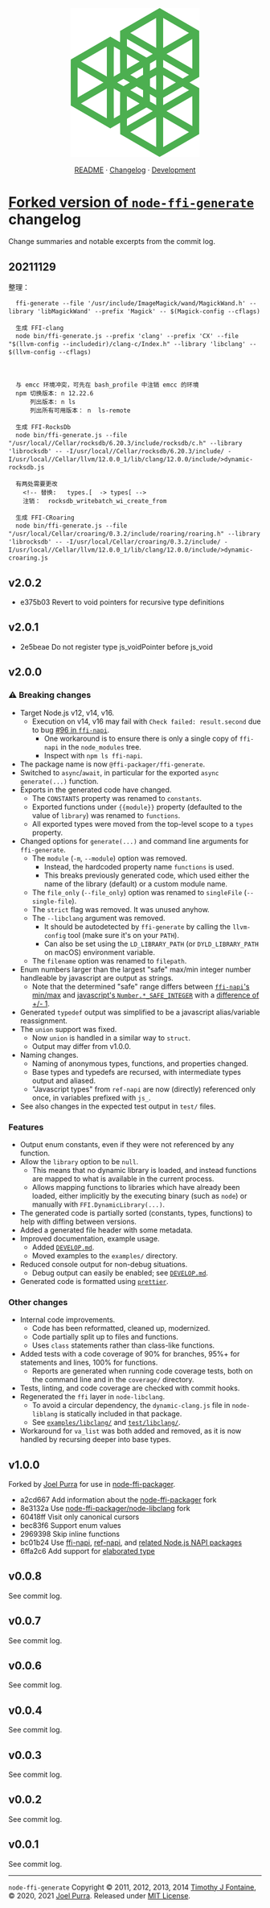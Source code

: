 <p align="center">
  <a href="https://github.com/node-ffi-packager"><img src="https://raw.githubusercontent.com/node-ffi-packager/resources/master/logotype/node-ffi-packager.svg?sanitize=true" alt="node-ffi-packager logotype, impossible cubes in green" width="256" border="0" /></a>
</p>

<p align="center">
  <a href="https://github.com/node-ffi-packager/node-ffi-generate">README</a> &middot; <a href="./CHANGELOG.md">Changelog</a> &middot; <a href="./DEVELOP.md">Development</a>
</p>

# [Forked version of `node-ffi-generate`](https://github.com/node-ffi-packager/node-ffi-generate) changelog

Change summaries and notable excerpts from the commit log.

## 20211129
  
  整理：

      ffi-generate --file '/usr/include/ImageMagick/wand/MagickWand.h' --library 'libMagickWand' --prefix 'Magick' -- $(Magick-config --cflags)

      生成 FFI-clang
      node bin/ffi-generate.js --prefix 'clang' --prefix 'CX' --file "$(llvm-config --includedir)/clang-c/Index.h" --library 'libclang' -- $(llvm-config --cflags) 



      与 emcc 环境冲突，可先在 bash_profile 中注销 emcc 的环境
      npm 切换版本: n 12.22.6
          列出版本: n ls
          列出所有可用版本： n  ls-remote

      生成 FFI-RocksDb
      node bin/ffi-generate.js --file "/usr/local//Cellar/rocksdb/6.20.3/include/rocksdb/c.h" --library 'librocksdb' -- -I/usr/local//Cellar/rocksdb/6.20.3/include/ -I/usr/local//Cellar/llvm/12.0.0_1/lib/clang/12.0.0/include/>dynamic-rocksdb.js

      有两处需要更改
        <!-- 替换:   types.[  -> types[ -->
        注销：  rocksdb_writebatch_wi_create_from

      生成 FFI-CRoaring
      node bin/ffi-generate.js --file "/usr/local/Cellar/croaring/0.3.2/include/roaring/roaring.h" --library 'librocksdb' -- -I/usr/local/Cellar/croaring/0.3.2/include/ -I/usr/local//Cellar/llvm/12.0.0_1/lib/clang/12.0.0/include/>dynamic-croaring.js


## v2.0.2

- e375b03 Revert to void pointers for recursive type definitions

## v2.0.1

- 2e5beae Do not register type js_voidPointer before js_void

## v2.0.0

### ⚠ Breaking changes

- Target Node.js v12, v14, v16.
  - Execution on v14, v16 may fail with `Check failed: result.second` due to bug [#96 in `ffi-napi`](https://github.com/node-ffi-napi/node-ffi-napi/issues/96).
    - One workaround is to ensure there is only a single copy of `ffi-napi` in the `node_modules` tree.
    - Inspect with `npm ls ffi-napi`.
- The package name is now `@ffi-packager/ffi-generate`.
- Switched to `async`/`await`, in particular for the exported `async generate(...)` function.
- Exports in the generated code have changed.
  - The `CONSTANTS` property was renamed to `constants`.
  - Exported functions under `{{module}}` property (defaulted to the value of `library`) was renamed to `functions`.
  - All exported types were moved from the top-level scope to a `types` property.
- Changed options for `generate(...)` and command line arguments for `ffi-generate`.
  - The `module` (`-m`, `--module`) option was removed.
    - Instead, the hardcoded property name `functions` is used.
    - This breaks previously generated code, which used either the name of the library (default) or a custom module name.
  - The `file_only` (`--file_only`) option was renamed to `singleFile` (`--single-file`).
  - The `strict` flag was removed. It was unused anyhow.
  - The `--libclang` argument was removed.
    - It should be autodetected by `ffi-generate` by calling the `llvm-config` tool (make sure it's on your `PATH`).
    - Can also be set using the `LD_LIBRARY_PATH` (or `DYLD_LIBRARY_PATH` on macOS) environment variable.
  - The `filename` option was renamed to `filepath`.
- Enum numbers larger than the largest "safe" max/min integer number handleable by javascript are output as strings.
  - Note that the determined "safe" range differs between [`ffi-napi`'s min/max](https://github.com/node-ffi-napi/ref-napi/blob/b0809c25e5d9e4efa82ee6c323e1f961044b65e0/src/binding.cc#L66-L70) and [javascript's `Number.*_SAFE_INTEGER`](https://tc39.es/ecma262/2020/#sec-number.max_safe_integer) with a [difference of +/- 1](https://stackoverflow.com/questions/26380364/why-is-number-max-safe-integer-9-007-199-254-740-991-and-not-9-007-199-254-740-9).
- Generated `typedef` output was simplified to be a javascript alias/variable reassignment.
- The `union` support was fixed.
  - Now `union` is handled in a similar way to `struct`.
  - Output may differ from v1.0.0.
- Naming changes.
  - Naming of anonymous types, functions, and properties changed.
  - Base types and typedefs are recursed, with intermediate types output and aliased.
  - "Javascript types" from `ref-napi` are now (directly) referenced only once, in variables prefixed with `js_`.
- See also changes in the expected test output in `test/` files.

### Features

- Output enum constants, even if they were not referenced by any function.
- Allow the `library` option to be `null`.
  - This means that no dynamic library is loaded, and instead functions are mapped to what is available in the current process.
  - Allows mapping functions to libraries which have already been loaded, either implicitly by the executing binary (such as `node`) or manually with `FFI.DynamicLibrary(...)`.
- The generated code is partially sorted (constants, types, functions) to help with diffing between versions.
- Added a generated file header with some metadata.
- Improved documentation, example usage.
  - Added [`DEVELOP.md`](./DEVELOP.md).
  - Moved examples to the `examples/` directory.
- Reduced console output for non-debug situations.
  - Debug output can easily be enabled; see [`DEVELOP.md`](./DEVELOP.md).
- Generated code is formatted using [`prettier`](https://prettier.io/).

### Other changes

- Internal code improvements.
  - Code has been reformatted, cleaned up, modernized.
  - Code partially split up to files and functions.
  - Uses `class` statements rather than class-like functions.
- Added tests with a code coverage of 90% for branches, 95%+ for statements and lines, 100% for functions.
  - Reports are generated when running code coverage tests, both on the command line and in the `coverage/` directory.
- Tests, linting, and code coverage are checked with commit hooks.
- Regenerated the `ffi` layer in `node-libclang`.
  - To avoid a circular dependency, the `dynamic-clang.js` file in `node-liblang` is statically included in that package.
  - See [`examples/libclang/`](./examples/libclang/) and [`test/libclang/`](./test/libclang/).
- Workaround for `va_list` was both added and removed, as it is now handled by recursing deeper into base types.

## v1.0.0

Forked by [Joel Purra](https://joelpurra.com/) for use in [node-ffi-packager](https://github.com/node-ffi-packager).

- a2cd667 Add information about the [node-ffi-packager](https://github.com/node-ffi-packager) fork
- 8e3132a Use [node-ffi-packager/node-libclang](https://github.com/node-ffi-packager/node-libclang) fork
- 60418ff Visit only canonical cursors
- bec83f6 Support enum values
- 2969398 Skip inline functions
- bc01b24 Use [ffi-napi](https://github.com/node-ffi-napi/node-ffi-napi), [ref-napi](https://github.com/node-ffi-napi/ref-napi), and [related Node.js NAPI packages](https://github.com/node-ffi-napi)
- 6ffa2c6 Add support for [elaborated type](https://clang.llvm.org/doxygen/classclang_1_1ElaboratedType.html)

## v0.0.8

See commit log.

## v0.0.7

See commit log.

## v0.0.6

See commit log.

## v0.0.4

See commit log.

## v0.0.3

See commit log.

## v0.0.2

See commit log.

## v0.0.1

See commit log.

---

`node-ffi-generate` Copyright &copy; 2011, 2012, 2013, 2014 [Timothy J Fontaine](https://github.com/tjfontaine), &copy; 2020, 2021 [Joel Purra](https://joelpurra.com/). Released under [MIT License](https://opensource.org/licenses/MIT).
